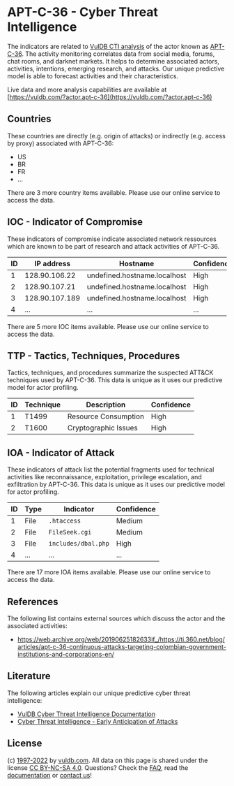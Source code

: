 # APT-C-36 - Cyber Threat Intelligence

The indicators are related to [VulDB CTI analysis](https://vuldb.com/?kb.cti) of the actor known as [APT-C-36](https://vuldb.com/?actor.apt-c-36). The activity monitoring correlates data from social media, forums, chat rooms, and darknet markets. It helps to determine associated actors, activities, intentions, emerging research, and attacks. Our unique predictive model is able to forecast activities and their characteristics.

Live data and more analysis capabilities are available at [https://vuldb.com/?actor.apt-c-36](https://vuldb.com/?actor.apt-c-36)

## Countries

These countries are directly (e.g. origin of attacks) or indirectly (e.g. access by proxy) associated with APT-C-36:

* US
* BR
* FR
* ...

There are 3 more country items available. Please use our online service to access the data.

## IOC - Indicator of Compromise

These indicators of compromise indicate associated network ressources which are known to be part of research and attack activities of APT-C-36.

ID | IP address | Hostname | Confidence
-- | ---------- | -------- | ----------
1 | 128.90.106.22 | undefined.hostname.localhost | High
2 | 128.90.107.21 | undefined.hostname.localhost | High
3 | 128.90.107.189 | undefined.hostname.localhost | High
4 | ... | ... | ...

There are 5 more IOC items available. Please use our online service to access the data.

## TTP - Tactics, Techniques, Procedures

Tactics, techniques, and procedures summarize the suspected ATT&CK techniques used by APT-C-36. This data is unique as it uses our predictive model for actor profiling.

ID | Technique | Description | Confidence
-- | --------- | ----------- | ----------
1 | T1499 | Resource Consumption | High
2 | T1600 | Cryptographic Issues | High

## IOA - Indicator of Attack

These indicators of attack list the potential fragments used for technical activities like reconnaissance, exploitation, privilege escalation, and exfiltration by APT-C-36. This data is unique as it uses our predictive model for actor profiling.

ID | Type | Indicator | Confidence
-- | ---- | --------- | ----------
1 | File | `.htaccess` | Medium
2 | File | `FileSeek.cgi` | Medium
3 | File | `includes/dbal.php` | High
4 | ... | ... | ...

There are 17 more IOA items available. Please use our online service to access the data.

## References

The following list contains external sources which discuss the actor and the associated activities:

* https://web.archive.org/web/20190625182633if_/https://ti.360.net/blog/articles/apt-c-36-continuous-attacks-targeting-colombian-government-institutions-and-corporations-en/

## Literature

The following articles explain our unique predictive cyber threat intelligence:

* [VulDB Cyber Threat Intelligence Documentation](https://vuldb.com/?kb.cti)
* [Cyber Threat Intelligence - Early Anticipation of Attacks](https://www.scip.ch/en/?labs.20201022)

## License

(c) [1997-2022](https://vuldb.com/?kb.changelog) by [vuldb.com](https://vuldb.com/?kb.about). All data on this page is shared under the license [CC BY-NC-SA 4.0](https://creativecommons.org/licenses/by-nc-sa/4.0/). Questions? Check the [FAQ](https://vuldb.com/?kb.faq), read the [documentation](https://vuldb.com/?kb) or [contact us](https://vuldb.com/?contact)!
